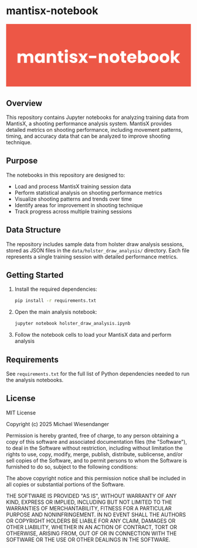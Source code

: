 # mantisx-notebook

![](docs/mantisx_notebook.png)

## Overview

This repository contains Jupyter notebooks for analyzing training data from MantisX, a shooting performance analysis system. MantisX provides detailed metrics on shooting performance, including movement patterns, timing, and accuracy data that can be analyzed to improve shooting technique.

## Purpose

The notebooks in this repository are designed to:

- Load and process MantisX training session data
- Perform statistical analysis on shooting performance metrics
- Visualize shooting patterns and trends over time
- Identify areas for improvement in shooting technique
- Track progress across multiple training sessions

## Data Structure

The repository includes sample data from holster draw analysis sessions, stored as JSON files in the `data/holster_draw_analysis/` directory. Each file represents a single training session with detailed performance metrics.

## Getting Started

1. Install the required dependencies:

   ```bash
   pip install -r requirements.txt
   ```

2. Open the main analysis notebook:

   ```bash
   jupyter notebook holster_draw_analysis.ipynb
   ```

3. Follow the notebook cells to load your MantisX data and perform analysis

## Requirements

See `requirements.txt` for the full list of Python dependencies needed to run the analysis notebooks.

## License

MIT License

Copyright (c) 2025 Michael Wiesendanger

Permission is hereby granted, free of charge, to any person obtaining
a copy of this software and associated documentation files (the
"Software"), to deal in the Software without restriction, including
without limitation the rights to use, copy, modify, merge, publish,
distribute, sublicense, and/or sell copies of the Software, and to
permit persons to whom the Software is furnished to do so, subject to
the following conditions:

The above copyright notice and this permission notice shall be
included in all copies or substantial portions of the Software.

THE SOFTWARE IS PROVIDED "AS IS", WITHOUT WARRANTY OF ANY KIND,
EXPRESS OR IMPLIED, INCLUDING BUT NOT LIMITED TO THE WARRANTIES OF
MERCHANTABILITY, FITNESS FOR A PARTICULAR PURPOSE AND
NONINFRINGEMENT. IN NO EVENT SHALL THE AUTHORS OR COPYRIGHT HOLDERS BE
LIABLE FOR ANY CLAIM, DAMAGES OR OTHER LIABILITY, WHETHER IN AN ACTION
OF CONTRACT, TORT OR OTHERWISE, ARISING FROM, OUT OF OR IN CONNECTION
WITH THE SOFTWARE OR THE USE OR OTHER DEALINGS IN THE SOFTWARE.
